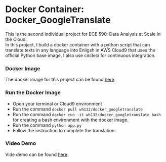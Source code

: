 # Docker Container: Docker_GoogleTranslate
This is the second individual project for ECE 590: Data Analysis at Scale in the Cloud. 
<br> In this project, I build a docker container with a python script that can translate texts in any language into Enligsh in AWS Cloud9 that uses the official Python base image. I also use circleci for continuous integration.

### Docker Image
The docker image for this project can be found [here](https://hub.docker.com/r/wh132/docker_googletranslate).

### Run the Docker Image
* Open your terminal or Cloud9 environment
* Run the command `docker pull wh132/docker_googletranslate`
* Run the command  `docker run -it wh132/docker_googletranslate bash` for creating a bash environment with the docker image.
* Run the command `python app.py`
* Follow the instruction to complete the translation.

### Video Demo
Vide demo can be found [here](https://youtu.be/ksr8CKFith8).
